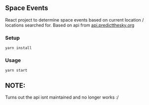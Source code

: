 ## Space Events
React project to determine space events based on current location / locations searched for. Based on api from [api.predictthesky.org](http://api.predictthesky.org)

### Setup
```
yarn install
```

### Usage
```
yarn start
```

## NOTE:
Turns out the api isnt maintained and no longer works :/
